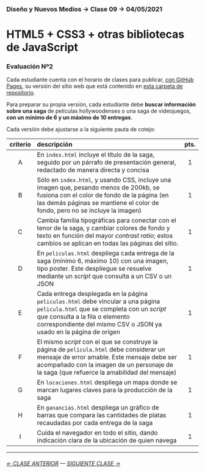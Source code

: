 ### Diseño y Nuevos Medios → Clase 09 → 04/05/2021

# HTML5 + CSS3 + otras bibliotecas de JavaScript

### Evaluación Nº2

Cada estudiante cuenta con el horario de clases para publicar, [con GitHub Pages](https://docs.github.com/es/free-pro-team@latest/github/working-with-github-pages/configuring-a-publishing-source-for-your-github-pages-site), su versión del sitio web que está contenido en [esta carpeta de repositorio](https://profesorfaco.github.io/dno037-2022/clase-09/).

Para preparar su propia versión, cada estudiante debe **buscar información sobre una saga** de películas hollywoodenses o una saga de videojuegos, **con un mínimo de 6 y un máximo de 10 entregas**.

Cada versión debe ajustarse a la siguiente pauta de cotejo:

| criterio | descripción             | pts. |
|:----:|:----------------------------|:----:|
| A | En `index.html` incluye el título de la saga, seguido por un párrafo de presentación general, redactado de manera directa y concisa | 1 |
| B | Sólo en `index.html`, y usando CSS, incluye una imagen que, pesando menos de 200kb, se fusiona con el color de fondo de la página (en las demás páginas se mantiene el color de fondo, pero no se incluye la imagen) | 1 |
| C | Cambia familia tipográficas para conectar con el tenor de la saga, y cambiar colores de fondo y texto en función del mayor *contrast ratio*; estos cambios se aplican en todas las páginas del sitio. | 1 |
| D | En `peliculas.html` despliega cada entrega de la saga (mínimo 6, máximo 10) con una imagen, tipo poster. Este despliegue se resuelve mediante un *script* que consulta a un CSV o un JSON | 1 | 
| E | Cada entrega desplegada en la página `peliculas.html` debe vincular a una página `pelicula.html` que se completa con un *script* que consulta a la fila o elemento correspondiente del mismo CSV o JSON ya usado en la página de origen| 1 |
| F | El mismo *script* con el que se construye la página de `pelicula.html` debe considerar un mensaje de error amable. Este mensaje debe ser acompañado con la imagen de un personaje de la saga (que refuerce la amabilidad del mensaje)  | 1 |
| G | En `locaciones.html` despliega un mapa donde se marcan lugares claves para la producción de la saga | 1 |
| H | En `ganancias.html` despliega un gráfico de barras que compara las cantidades de platas recaudadas por cada entrega de la saga | 1 |
| I | Cuida el navegador en todo el sitio, dando indicación clara de la ubicación de quien navega | 1 |

- - - - - - - - - - - - -

###### [← CLASE ANTERIOR](https://github.com/profesorfaco/dno037-2022/tree/main/clase-08) — [SIGUIENTE CLASE →](https://github.com/profesorfaco/dno037-2022/tree/main/clase-10)
